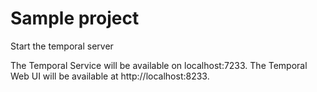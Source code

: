 # Sample project

Start the temporal server

The Temporal Service will be available on localhost:7233.
The Temporal Web UI will be available at http://localhost:8233.